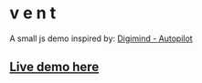 # v e n t

A small js demo inspired by: [Digimind - Autopilot](https://www.youtube.com/watch?v=nuLVdKQhfNU)

## [Live demo here](https://kenyerman.github.io/vent)